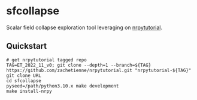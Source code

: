 # sfcollapse

Scalar field collapse exploration tool leveraging on [nrpytutorial](https://github.com/zachetienne/nrpytutorial).

## Quickstart

```
# get nrpytutorial tagged repo
TAG=ET_2022_11_v0; git clone --depth=1 --branch=${TAG} https://github.com/zachetienne/nrpytutorial.git "nrpytutorial-${TAG}"
git clone URL
cd sfcollapse
pyseed=/path/python3.10.x make development
make install-nrpy
```
